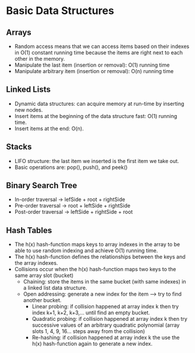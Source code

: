 # Basic Data Structures
## Arrays
- Random access means that we can access items based on their indexes in O(1) constant running time because the items are right next to each other in the memory.
- Manipulate the last item (insertion or removal): O(1) running time
- Manipulate arbitrary item (insertion or removal): O(n) running time

## Linked Lists
- Dynamic data structures: can acquire memory at run-time by inserting new nodes.
- Insert items at the beginning of the data structure fast: O(1) running time.
- Insert items at the end: O(n).

## Stacks
- LIFO structure: the last item we inserted is the first item we take out.
- Basic operations are: pop(), push(), and peek()

## Binary Search Tree
- In-order traversal -> lefSide + root + rightSide 
- Pre-order traversal -> root + leftSide + rightSide
- Post-order traversal -> leftSide + rightSide + root

## Hash Tables
- The h(x) hash-function maps keys to array indexes in the array to be able to use random indexing and achieve O(1) running time.
- The h(x) hash-function defines the relationships between the keys and the array indexes.
- Collisions occur when the h(x) hash-function maps two keys to the same array slot (bucket)
    - Chaining: store the items in the same bucket (with same indexes) in a linked list data structure.
    - Open addressing: generate a new index for the item --> try to find another bucket.
      - Linear probing: if collision happened at array index k then try index k+1, k+2, k+3,... until find an empty bucket.
      - Quadratic probing: if collision happened at array index k then try successive values of an arbitrary quadratic polynomial (array slots 1, 4, 9, 16... steps away from the collision)
      - Re-hashing: if collision happened at array index k the use the h(x) hash-function again to generate a new index.

